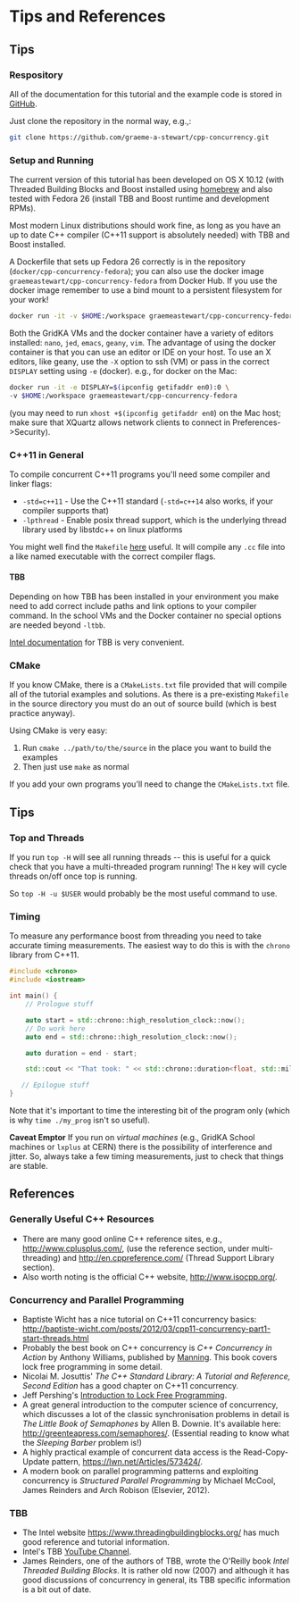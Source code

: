 # Tips and References

## Tips

### Respository

All of the documentation for this tutorial and the example
code is stored in 
[GitHub](https://github.com/graeme-a-stewart/cpp-concurrency).

Just clone the repository in the normal way, e.g.,:

```sh
git clone https://github.com/graeme-a-stewart/cpp-concurrency.git
```

### Setup and Running

The current version of this tutorial has been developed on 
OS X 10.12 (with Threaded Building Blocks and Boost installed
using [homebrew](https://brew.sh/) and also tested with Fedora 26
(install TBB and Boost runtime and development RPMs).

Most modern Linux distributions should work fine, as long as you
have an up to date C++ compiler (C++11 support is absolutely
needed) with TBB and Boost installed.

A Dockerfile that sets up Fedora 26 correctly is in the repository
(`docker/cpp-concurrency-fedora`); you can also use the docker image
`graemeastewart/cpp-concurrency-fedora` from Docker Hub. If you use the
docker image remember to use a bind mount to a persistent
filesystem for your work!

```sh
docker run -it -v $HOME:/workspace graemeastewart/cpp-concurrency-fedora
```

Both the GridKA VMs and the docker container have a variety of 
editors installed: `nano`, `jed`, `emacs`, `geany`, `vim`.
The advantage of using the docker container is that you can use
an editor or IDE on your host. To use
an X editors, like geany, use the `-X` option to ssh (VM) or pass in the correct
`DISPLAY` setting using `-e` (docker). e.g., for docker
on the Mac:

```sh
docker run -it -e DISPLAY=$(ipconfig getifaddr en0):0 \
-v $HOME:/workspace graemeastewart/cpp-concurrency-fedora
```

(you may need to run `xhost +$(ipconfig getifaddr en0`) on the Mac host;
make sure that XQuartz allows network clients to connect in
Preferences->Security).

### C++11 in General

To compile concurrent C++11 programs you'll need some compiler and linker flags:

* `-std=c++11` - Use the C++11 standard (`-std=c++14`
  also works, if your compiler supports that)
* `-lpthread` - Enable posix thread support, which is the underlying thread library used by libstdc++ on linux platforms

You might well find the `Makefile` [here](https://github.com/graeme-a-stewart/cpp-concurrency/blob/master/src/cpp11/Makefile)
useful. It will compile any `.cc` file into a like named executable with the correct compiler flags.

#### TBB

Depending on how TBB has been installed in your environment you make need to add
correct include paths and link options to your compiler command. In the school
VMs and the Docker container no special options are needed beyond `-ltbb`.

[Intel documentation](https://www.threadingbuildingblocks.org/) for TBB is
very convenient.

### CMake

If you know CMake, there is a `CMakeLists.txt` file provided that will
compile all of the tutorial examples and solutions. As there is a pre-existing `Makefile` 
in the source directory you must do an out of source build (which is best practice anyway).

Using CMake is very easy:

1. Run `cmake ../path/to/the/source` in the place you want to build the examples
2. Then just use `make` as normal
 
If you add your own programs you'll need to change the `CMakeLists.txt` file.

## Tips

### Top and Threads

If you run `top -H` will see all running threads -- this is useful for a quick check that you have a multi-threaded program running! The `H` key will cycle threads on/off once top is running.

So `top -H -u $USER` would probably be the most useful command to use.

### Timing

To measure any performance boost from threading you need to take accurate timing measurements.
The easiest way to do this is with the `chrono` library from C++11.

```cpp
#include <chrono>
#include <iostream>

int main() {
    // Prologue stuff

    auto start = std::chrono::high_resolution_clock::now();
    // Do work here
    auto end = std::chrono::high_resolution_clock::now();

    auto duration = end - start;

    std::cout << "That took: " << std::chrono::duration<float, std::milli> (duration).count() << " ms" << endl;

   // Epilogue stuff
}
```

Note that it's important to time the interesting bit of the program only (which is why `time ./my_prog` isn't so useful).

**Caveat Emptor** If you run on *virtual machines* (e.g., GridKA School machines or `lxplus` at CERN) 
there is the possibility of interference and jitter. So, always take a few timing measurements, 
just to check that things are stable.

## References

### Generally Useful C++ Resources

* There are many good online C++ reference sites, e.g., http://www.cplusplus.com/, (use the reference section, under
  multi-threading) and http://en.cppreference.com/ (Thread Support Library section).
* Also worth noting is the official C++ website, http://www.isocpp.org/.

### Concurrency and Parallel Programming

* Baptiste Wicht has a nice tutorial on C++11 concurrency basics: http://baptiste-wicht.com/posts/2012/03/cpp11-concurrency-part1-start-threads.html
* Probably the best book on C++ concurrency is *C++ Concurrency in
  Action* by Anthony Williams, published by
  [Manning](http://www.manning.com/williams/). This book covers lock
  free programming in some detail.
* Nicolai M. Josuttis' *The C++ Standard Library: A Tutorial and Reference, Second Edition*
  has a good chapter on C++11 concurrency. 
* Jeff Pershing's [Introduction to Lock Free Programming](http://preshing.com/20120612/an-introduction-to-lock-free-programming/).
* A great general introduction to the computer science of concurrency,
  which discusses a lot of the classic synchronisation problems in
  detail is *The Little Book of Semaphones* by Allen B. Downie. It's
  available here: http://greenteapress.com/semaphores/. (Essential
  reading to know what the *Sleeping Barber* problem is!)
* A highly practical example of concurrent data access is the
  Read-Copy-Update pattern, https://lwn.net/Articles/573424/.
* A modern book on parallel programming patterns and exploiting
  concurrency is *Structured Parallel Programming* by Michael McCool,
  James Reinders and Arch Robison (Elsevier, 2012).

### TBB

* The Intel website https://www.threadingbuildingblocks.org/ has much
  good reference and tutorial information.
* Intel's TBB [YouTube Channel](https://www.youtube.com/playlist?list=PLzwFYM4Q6gANxJmQDYXtyh6uRHO8JSY15).
* James Reinders, one of the authors of TBB, wrote the O'Reilly book
  *Intel Threaded Building Blocks*. It is rather old now (2007) and
  although it has good discussions of concurrency in general, its TBB
  specific information is a bit out of date.
